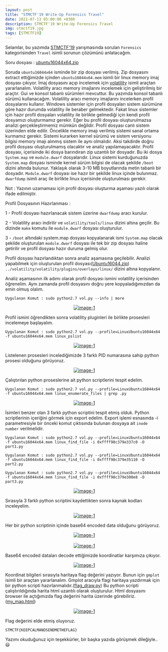 ```yaml
---
layout: post
title: "STMCTF'19 Write-Up Forensics Travel"
date: 2021-07-13 05:00:00 +0300
description: STMCTF'19 Write-Up Forensics Travel
img: stmctf19.jpg
tags: [STMCTF19]
---
```

Selamlar, bu yazımda [STMCTF'19] yarışmasında sorulan `Forensics` kategorisinden `Travel` isimli sorunun çözümünü anlatacağım.

Soru dosyası : [ubuntu16044x64.zip]

Soruda `ubuntu16044x64` isminde bir zip dosyası verilmiş. Zip dosyasını extract ettiğimizde içinden `ubuntu16044x64.mem` isimli bir linux memory imaj dosyası çıkıyor. İmaj dosyasını açıp incelemek için [volatility] isimli araçtan yararlanalım. Volatility aracı memory imajlarını incelemek için geliştirilmiş bir araçtır. Gui ve konsol tabanlı sürümleri mevcuttur. Bu yazımda konsol tabanlı sürümü kullanacağım. Volatility aracı memory imajlarını incelerken profil dosyalarını kullanır. Windows sistemler için profil dosyaları sistem sürümüne göre hazır durumda volatility ile beraber gelmektedir. Fakat linux sistemler için hazır profil dosyaları volatility ile birlikte gelmediği için kendi profil dosyamızı oluşturmamız gerekir. Eğer bu profil dosyası oluşturulmazsa analizi gerçekleştirmemiz mümkün değildir. Profil dosyası canlı sistem üzerinden elde edilir. Öncelikle memory imajı verilmiş sistemi sanal ortama kurmamız gerekir. Sistemi kurarken kernel sürümü ve sistem versiyonu bilgisi memory imajı alınmış sistem ile aynı olmalıdır. Aksi takdirde doğru profil dosyası oluşturulmamış olacaktır ve analiz yapılamayacaktır. Profil dosyası, içerisinde iki dosya barındıran zip uzantılı bir dosyadır. Bu iki dosya `System.map` ve `module.dwarf` dosyalarıdır. Linux sistemi kurduğunuzda `System.map` dosyası isminde kernel sürüm bilgisi de olacak şekilde `/boot` dizini altında bulunur. Yaklaşık olarak 3-10 MB boyutlarında metin tabanlı bir dosyadır. `Module.dwarf` dosyası ise hazır bir şekilde linux içinde bulunmaz. `dwarfdump` isimli araç ile birlikte linux içerisinde oluşturulması gerekir.

Not : Yazının uzamaması için profil dosyası oluşturma aşaması yazılı olarak ifade edilmiştir. 

Profil Dosyasının Hazırlanması : 

1 - Profil dosyası hazırlanacak sistem üzerine `dwarfdump` aracı kurulur.

2 - Volatility aracı indirilir ve `volatility/tools/linux` dizini altına geçilir. Bu dizinde `make` komutu ile `module.dwarf` dosyası oluşturulur.
 
3 - `/boot` altındaki system.map dosyası kopyalanarak ismi `System.map` olacak şekilde oluşturulan `module.dwarf` dosyası ile tek bir zip dosyası haline getirilir ve profil dosyası hazır duruma gelmiş olur.


Profil dosyası hazırlandıktan sonra analiz aşamasına geçilebilir. Analizi yapabilmek için oluşturulan profil dosyası([Ubuntu16044.zip]) `../volatility/volatility/plugins/overlays/linux/` dizini altına kopyalanır.

Analiz aşamasının ilk adımı olarak profil dosyası ismini volatility içerisinden öğrenelim. Aynı zamanda profil dosyasını doğru yere kopyaladığımızdan da emin olmuş olalım.

```Uygulanan Komut : sudo python2.7 vol.py --info | more ```

<center>
  <div>
      <a class="example-image-link" href="{{site.baseurl}}/assets/img/stmctf19-d1.png" data-lightbox="example-1"><img class="example-image" src="{{site.baseurl}}/assets/img/stmctf19-d1.png" alt="image-1" /></a>
	</div>
</center>

Profil ismini öğrendikten sonra volatility pluginleri ile birlikte prosesleri incelemeye başlayalım.

```Uygulanan Komut : sudo python2.7 vol.py --profile=LinuxUbuntu16044x64 -f ubuntu16044x64.mem linux_pslist ```

<center>
  <div>
      <a class="example-image-link" href="{{site.baseurl}}/assets/img/stmctf19-d2.png" data-lightbox="example-1"><img class="example-image" src="{{site.baseurl}}/assets/img/stmctf19-d2.png" alt="image-1" /></a>
	</div>
</center>

Listelenen prosesleri incelediğimizde 3 farklı PID numarasına sahip python prosesi olduğunu görüyoruz.

<center>
  <div>
      <a class="example-image-link" href="{{site.baseurl}}/assets/img/stmctf19-d3.png" data-lightbox="example-1"><img class="example-image" src="{{site.baseurl}}/assets/img/stmctf19-d3.png" alt="image-1" /></a>
	</div>
</center>

Çalıştırılan python proseslerine ait python scriptlerini tespit edelim.

```Uygulanan Komut : sudo python2.7 vol.py --profile=LinuxUbuntu16044x64 -f ubuntu16044x64.mem linux_enumerate_files | grep .py ```

<center>
  <div>
      <a class="example-image-link" href="{{site.baseurl}}/assets/img/stmctf19-d4.png" data-lightbox="example-1"><img class="example-image" src="{{site.baseurl}}/assets/img/stmctf19-d4.png" alt="image-1" /></a>
	</div>
</center>

İsimleri benzer olan 3 farklı python scriptini tespit etmiş olduk. Python scriptlerinin içeriğini görmek için export edelim. Export işlemi esnasında -i parametresiyle bir önceki komut çıktısında bulunan dosyaya ait `inode number` verilmelidir.

```Uygulanan Komut : sudo python2.7 vol.py --profile=LinuxUbuntu16044x64 -f ubuntu16044x64.mem linux_find_file -i 0xffff98c379e337c0 -O part1.py ```

```Uygulanan Komut : sudo python2.7 vol.py --profile=LinuxUbuntu16044x64 -f ubuntu16044x64.mem linux_find_file -i 0xffff98c379e35110 -O part2.py ```

```Uygulanan Komut : sudo python2.7 vol.py --profile=LinuxUbuntu16044x64 -f ubuntu16044x64.mem linux_find_file -i 0xffff98c379e300e8 -O part3.py ```


<center>
  <div>
      <a class="example-image-link" href="{{site.baseurl}}/assets/img/stmctf19-d5.png" data-lightbox="example-1"><img class="example-image" src="{{site.baseurl}}/assets/img/stmctf19-d5.png" alt="image-1" /></a>
	</div>
</center>

Sırasıyla 3 farklı python scriptini kaydettikten sonra kaynak kodları inceleyelim.

<center>
  <div>
      <a class="example-image-link" href="{{site.baseurl}}/assets/img/stmctf19-d6.png" data-lightbox="example-1"><img class="example-image" src="{{site.baseurl}}/assets/img/stmctf19-d6.png" alt="image-1" /></a>
	</div>
</center>

Her bir python scriptinin içinde base64 encoded data olduğunu görüyoruz.

<center>
  <div>
      <a class="example-image-link" href="{{site.baseurl}}/assets/img/stmctf19-d7.png" data-lightbox="example-1"><img class="example-image" src="{{site.baseurl}}/assets/img/stmctf19-d7.png" alt="image-1" /></a>
	</div>
</center>

<br>

<center>
  <div>
      <a class="example-image-link" href="{{site.baseurl}}/assets/img/stmctf19-d8.png" data-lightbox="example-1"><img class="example-image" src="{{site.baseurl}}/assets/img/stmctf19-d8.png" alt="image-1" /></a>
	</div>
</center>

Base64 encoded dataları decode ettiğimizde koordinatlar karşımıza çıkıyor.

<center>
  <div>
      <a class="example-image-link" href="{{site.baseurl}}/assets/img/stmctf19-d9.png" data-lightbox="example-1"><img class="example-image" src="{{site.baseurl}}/assets/img/stmctf19-d9.png" alt="image-1" /></a>
	</div>
</center>

Koordinat bilgileri sırasıyla haritaya flag değerini yazıyor. Bunun için `gmplot` isimli bir araçtan yararlanalım. Gmplot aracıyla flagi haritaya yazdırmak için bir python scripti hazırlanmalıdır.([flag_draw.py]) Bu python scripti çalıştırıldığında harita html uzantılı olarak oluşturulur. Html dosyasını browser ile açtığımızda flag değerini harita üzerinde görebiliriz.([my_map.html])

<center>
  <div>
      <a class="example-image-link" href="{{site.baseurl}}/assets/img/stmctf19-d10.png" data-lightbox="example-1"><img class="example-image" src="{{site.baseurl}}/assets/img/stmctf19-d10.png" alt="image-1" /></a>
	</div>
</center>

Flag değerini elde etmiş oluyoruz.

```
STMCTF{KEEPCALMANDSENDMETHEFLAG}
```

Yazımı okuduğunuz için teşekkürler, bir başka yazıda görüşmek dileğiyle.. :smiley:


[STMCTF'19]: https://ctfonline.stm.com.tr/
[volatility]: https://github.com/volatilityfoundation/volatility
[ubuntu16044x64.zip]: https://s7.dosya.tc/server19/cllspx/ubuntu16044x64.zip.html
[Ubuntu16044.zip]: {{site.baseurl}}/assets/files/Ubuntu16044.zip
[my_map.html]: {{site.baseurl}}/assets/files/my_map.html
[flag_draw.py]: {{site.baseurl}}/assets/files/flag_draw.py

